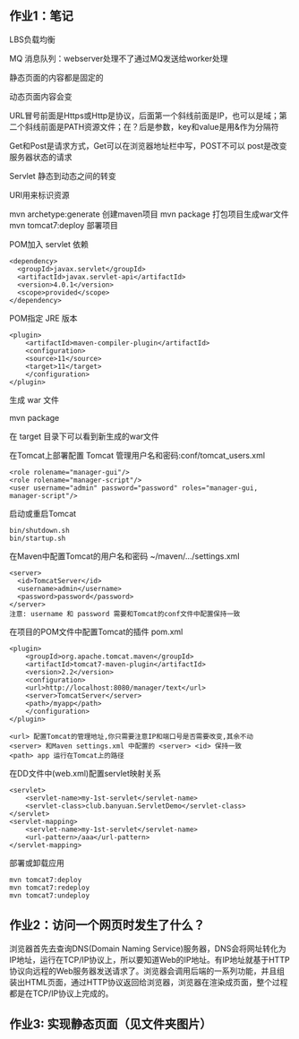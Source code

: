 ## 作业1：笔记
LBS负载均衡

MQ 消息队列：webserver处理不了通过MQ发送给worker处理

静态页面的内容都是固定的

动态页面内容会变

URL冒号前面是Https或Http是协议，后面第一个斜线前面是IP，也可以是域；第二个斜线前面是PATH资源文件；在？后是参数，key和value是用&作为分隔符

Get和Post是请求方式，Get可以在浏览器地址栏中写，POST不可以
post是改变服务器状态的请求

Servlet 静态到动态之间的转变

URI用来标识资源

mvn archetype:generate 创建maven项目
mvn package  打包项目生成war文件
mvn tomcat7:deploy  部署项目

POM加入 servlet 依赖
```
<dependency>
  <groupId>javax.servlet</groupId>
  <artifactId>javax.servlet-api</artifactId>
  <version>4.0.1</version>
  <scope>provided</scope>
</dependency>
```
POM指定 JRE 版本
```
<plugin>
    <artifactId>maven-compiler-plugin</artifactId>
    <configuration>
	<source>11</source>
	<target>11</target>
    </configuration>
</plugin>
```
生成 war 文件

mvn package

在 target 目录下可以看到新生成的war文件

在Tomcat上部署配置 Tomcat 管理用户名和密码:conf/tomcat_users.xml
```
<role rolename="manager-gui"/>
<role rolename="manager-script"/>
<user username="admin" password="password" roles="manager-gui, manager-script"/>
```
启动或重启Tomcat
```
bin/shutdown.sh
bin/startup.sh
```
在Maven中配置Tomcat的用户名和密码
~/maven/.../settings.xml
```
<server>
  <id>TomcatServer</id>
  <username>admin</username>
  <password>password</password>
</server>
注意: username 和 password 需要和Tomcat的conf文件中配置保持一致
```

在项目的POM文件中配置Tomcat的插件
pom.xml
```
<plugin>
    <groupId>org.apache.tomcat.maven</groupId>
    <artifactId>tomcat7-maven-plugin</artifactId>
    <version>2.2</version>
    <configuration>
	<url>http://localhost:8080/manager/text</url>
	<server>TomcatServer</server>
	<path>/myapp</path>
    </configuration>
</plugin>
```
```
<url> 配置Tomcat的管理地址,你只需要注意IP和端口号是否需要改变,其余不动
<server> 和Maven settings.xml 中配置的 <server> <id> 保持一致
<path> app 运行在Tomcat上的路径
```
在DD文件中(web.xml)配置servlet映射关系
```
<servlet>
    <servlet-name>my-1st-servlet</servlet-name>
    <servlet-class>club.banyuan.ServletDemo</servlet-class>
</servlet>
<servlet-mapping>
    <servlet-name>my-1st-servlet</servlet-name>
    <url-pattern>/aaa</url-pattern>
</servlet-mapping>
```
部署或卸载应用
```
mvn tomcat7:deploy
mvn tomcat7:redeploy
mvn tomcat7:undeploy
```

## 作业2：访问一个网页时发生了什么？

浏览器首先去查询DNS(Domain Naming Service)服务器，DNS会将网址转化为IP地址，运行在TCP/IP协议上，所以要知道Web的IP地址。有IP地址就基于HTTP协议向远程的Web服务器发送请求了。浏览器会调用后端的一系列功能，并且组装出HTML页面，通过HTTP协议返回给浏览器，浏览器在渲染成页面，整个过程都是在TCP/IP协议上完成的。

## 作业3: 实现静态页面（见文件夹图片）
    
    
